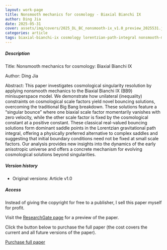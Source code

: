 ```yaml
---    
layout: work-page
title: Nonsmooth mechanics for cosmology - Biaxial Bianchi IX
author: Ding Jia
date: 2025-05-31
cover: assets/img/covers/2025_DL_BC_nonsmooth-ix_v1.0_preview_2025531.jpeg
categories: article
tags: biaxial-bianchi-ix cosmology lorentzian-path-integral nonsmooth-mechanics quantum-gravity singularity
---
```


##### Description

Title: Nonsmooth mechanics for cosmology: Biaxial Bianchi IX

Author: Ding Jia

Abstract: This paper investigates cosmological singularity resolution by applying nonsmooth mechanics to the Biaxial Bianchi IX (BB9) minisuperspace model. We demonstrate how unilateral (inequality) constraints on cosmological scale factors yield novel bouncing solutions, overcoming the traditional Big Bang breakdown. These solutions feature a “singular bounce” where one biaxial scale factor momentarily vanishes with zero velocity, while the other scale factor is fixed by the cosmological constant at a positive constant. These classical real-valued bouncing solutions form dominant saddle points in the Lorentzian gravitational path integral, offering a physically preferred alternative to complex saddles and suggesting that initial boundary conditions need not be fixed at small scale factors. Our analysis provides new insights into the dynamics of the early anisotropic universe and offers a concrete mechanism for evolving cosmological solutions beyond singularities.

##### Version history

- Original versions: Article v1.0

##### Access

Instead of giving the copyright for free to a publisher, I sell this paper myself for profit. 

Visit the [ResearchGate page](http://dx.doi.org/10.13140/RG.2.2.30759.66721) for a preview of the paper. 

Click the button below to purchase the full paper (the cost covers the current and all future versions of the paper).

<script type="text/javascript" src="https://payhip.com/payhip.js"></script>

<a href="https://payhip.com/b/bCJ6f" class="payhip-buy-button" data-theme="green" data-product="bCJ6f">Purchase full paper</a>
